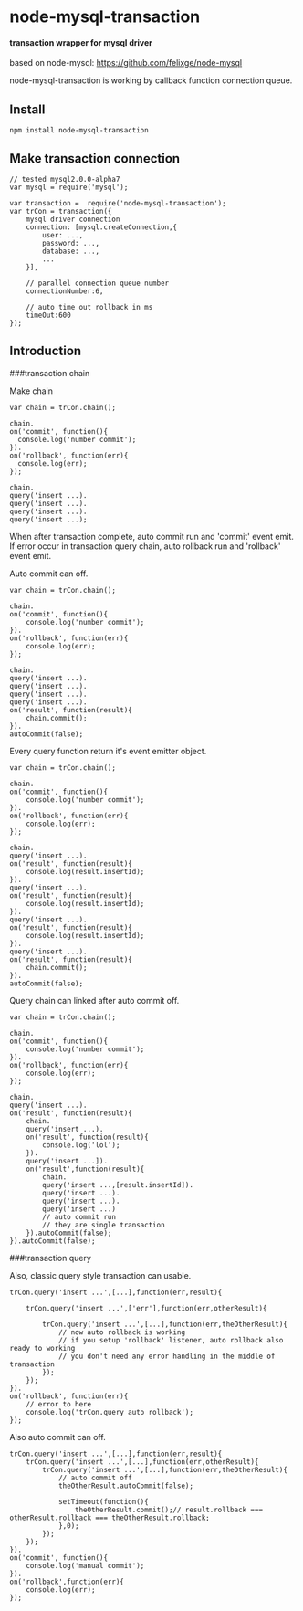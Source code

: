 node-mysql-transaction
===
#### transaction wrapper for mysql driver
based on node-mysql: https://github.com/felixge/node-mysql

node-mysql-transaction is working by callback function connection queue.

Install
---
```
npm install node-mysql-transaction
```


Make transaction connection
---
```
// tested mysql2.0.0-alpha7
var mysql = require('mysql');

var transaction =  require('node-mysql-transaction');
var trCon = transaction({
	mysql driver connection 
	connection: [mysql.createConnection,{
		user: ...,
		password: ...,
		database: ...,
		...
	}],
	
	// parallel connection queue number
	connectionNumber:6,
	
	// auto time out rollback in ms
	timeOut:600
});

```

Introduction
---

###transaction chain

Make chain

```
var chain = trCon.chain();

chain.
on('commit', function(){
  console.log('number commit');
}).
on('rollback', function(err){
  console.log(err);
});

chain.
query('insert ...).
query('insert ...).
query('insert ...).
query('insert ...);

```

When after transaction complete, auto commit run and 'commit' event emit. If error occur in transaction query chain, auto rollback run and 'rollback' event emit.

Auto commit can off.

```
var chain = trCon.chain();

chain.
on('commit', function(){
	console.log('number commit');
}).
on('rollback', function(err){
	console.log(err);
});

chain.
query('insert ...).
query('insert ...).
query('insert ...).
query('insert ...).
on('result', function(result){
	chain.commit();
}).
autoCommit(false);

```

Every query function return it's event emitter object.

```
var chain = trCon.chain();

chain.
on('commit', function(){
	console.log('number commit');
}).
on('rollback', function(err){
	console.log(err);
});

chain.
query('insert ...).
on('result', function(result){
	console.log(result.insertId);
}).
query('insert ...).
on('result', function(result){
	console.log(result.insertId);
}).
query('insert ...).
on('result', function(result){
	console.log(result.insertId);
}).
query('insert ...).
on('result', function(result){
	chain.commit();
}).
autoCommit(false);

```

Query chain can linked after auto commit off.
```
var chain = trCon.chain();

chain.
on('commit', function(){
	console.log('number commit');
}).
on('rollback', function(err){
	console.log(err);
});

chain.
query('insert ...).
on('result', function(result){
	chain.
	query('insert ...).
	on('result', function(result){
		console.log('lol');
	}).
	query('insert ...]).
	on('result',function(result){
		chain.
		query('insert ...,[result.insertId]).
		query('insert ...).
		query('insert ...).
		query('insert ...)
		// auto commit run
		// they are single transaction
	}).autoCommit(false);
}).autoCommit(false);

```

###transaction query

Also, classic query style transaction can usable.

```
trCon.query('insert ...',[...],function(err,result){

	trCon.query('insert ...',['err'],function(err,otherResult){
		
		trCon.query('insert ...',[...],function(err,theOtherResult){
			// now auto rollback is working
			// if you setup 'rollback' listener, auto rollback also ready to working
			// you don't need any error handling in the middle of transaction
		});
	});
}).
on('rollback', function(err){
	// error to here
	console.log('trCon.query auto rollback');
});
```

Also auto commit can off.
```
trCon.query('insert ...',[...],function(err,result){
	trCon.query('insert ...',[...],function(err,otherResult){
		trCon.query('insert ...',[...],function(err,theOtherResult){
			// auto commit off
			theOtherResult.autoCommit(false);
			
			setTimeout(function(){
				theOtherResult.commit();// result.rollback === otherResult.rollback === theOtherResult.rollback;
			},0);
		});
	});
}).
on('commit', function(){
	console.log('manual commit');
}).
on('rollback',function(err){
	console.log(err);
});
```